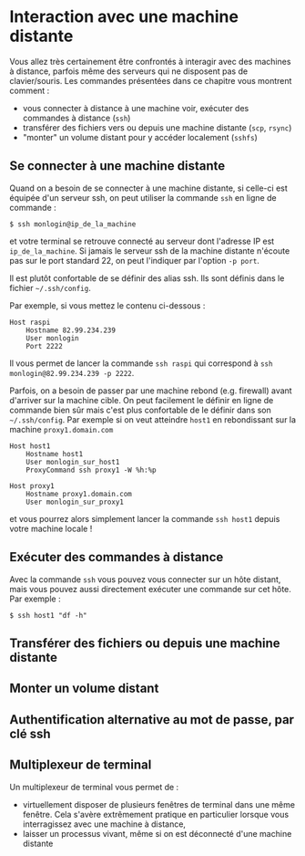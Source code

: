 # Interaction avec une machine distante

Vous allez très certainement être confrontés à interagir avec des machines à
distance, parfois même des serveurs qui ne disposent pas de clavier/souris. Les
commandes présentées dans ce chapitre vous montrent comment :

- vous connecter à distance à une machine voir, exécuter des commandes à
  distance (`ssh`)
- transférer des fichiers vers ou depuis une machine distante (`scp`, `rsync`)
- "monter" un volume distant pour y accéder localement (`sshfs`)


## Se connecter à une machine distante

Quand on a besoin de se connecter à une machine distante, si celle-ci est
équipée d'un serveur ssh, on peut utiliser la commande `ssh` en ligne de
commande  :

```
$ ssh monlogin@ip_de_la_machine
```

et votre terminal se retrouve connecté au serveur dont l'adresse IP est
`ip_de_la_machine`. Si jamais le serveur ssh de la machine distante n'écoute pas
sur le port standard $22$, on peut l'indiquer par l'option `-p port`.

Il est plutôt confortable de se définir des alias ssh. Ils sont définis dans le
fichier `~/.ssh/config`.

Par exemple, si vous mettez le contenu ci-dessous :

```
Host raspi
	Hostname 82.99.234.239
	User monlogin
	Port 2222
```

Il vous permet de lancer la commande `ssh raspi` qui correspond à `ssh
monlogin@82.99.234.239 -p 2222`.

Parfois, on a besoin de passer par une machine rebond (e.g. firewall) avant
d'arriver sur la machine cible. On peut facilement le définir en ligne de
commande bien sûr mais c'est plus confortable de le définir dans son
`~/.ssh/config`. Par exemple si on veut atteindre `host1` en rebondissant sur la
machine `proxy1.domain.com`

```
Host host1
	Hostname host1
	User monlogin_sur_host1
	ProxyCommand ssh proxy1 -W %h:%p

Host proxy1
	Hostname proxy1.domain.com
	User monlogin_sur_proxy1
```

et vous pourrez alors simplement lancer la commande `ssh host1` depuis votre
machine locale ! 

## Exécuter des commandes à distance

Avec la commande `ssh` vous pouvez vous connecter sur un hôte distant, mais vous
pouvez aussi directement exécuter une commande sur cet hôte. Par exemple :

```
$ ssh host1 "df -h"
```

## Transférer des fichiers ou depuis une machine distante

## Monter un volume distant

## Authentification alternative au mot de passe, par clé ssh

## Multiplexeur de terminal 

Un multiplexeur de terminal vous permet de :

- virtuellement disposer de plusieurs fenêtres de terminal dans une même fenêtre. Cela s'avère extrêmement pratique en
particulier lorsque vous interragissez avec une machine à distance,
- laisser un processus vivant, même si on est déconnecté d'une machine distante
